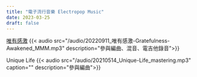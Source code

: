 ```yaml
---
title: "電子流行音樂 Electropop Music"
date: 2023-03-25
draft: false
---
```



[唯有感激](/portfolio/arrangement/music-gratefulness-awakened)
{{< audio src="/audio/20220911_唯有感激-Gratefulness-Awakened_MMM.mp3" description="參與編曲、混音、電吉他錄音">}}

Unique Life
{{< audio src="/audio/20210514_Unique-Life_mastering.mp3" caption="" description="參與編曲">}}

